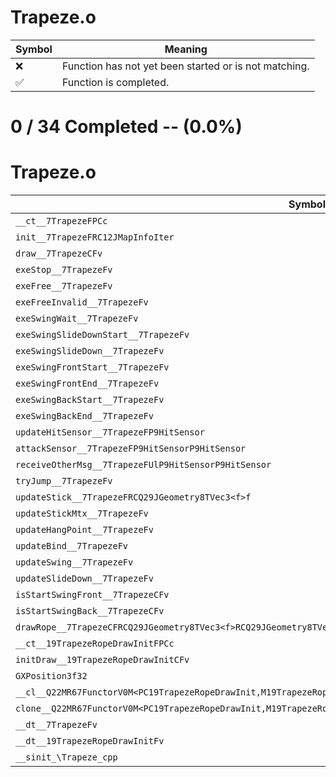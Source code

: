 # Trapeze.o
| Symbol | Meaning 
| ------------- | ------------- 
| :x: | Function has not yet been started or is not matching. 
| :white_check_mark: | Function is completed. 


# 0 / 34 Completed -- (0.0%)
# Trapeze.o
| Symbol | Decompiled? |
| ------------- | ------------- |
| `__ct__7TrapezeFPCc` | :x: |
| `init__7TrapezeFRC12JMapInfoIter` | :x: |
| `draw__7TrapezeCFv` | :x: |
| `exeStop__7TrapezeFv` | :x: |
| `exeFree__7TrapezeFv` | :x: |
| `exeFreeInvalid__7TrapezeFv` | :x: |
| `exeSwingWait__7TrapezeFv` | :x: |
| `exeSwingSlideDownStart__7TrapezeFv` | :x: |
| `exeSwingSlideDown__7TrapezeFv` | :x: |
| `exeSwingFrontStart__7TrapezeFv` | :x: |
| `exeSwingFrontEnd__7TrapezeFv` | :x: |
| `exeSwingBackStart__7TrapezeFv` | :x: |
| `exeSwingBackEnd__7TrapezeFv` | :x: |
| `updateHitSensor__7TrapezeFP9HitSensor` | :x: |
| `attackSensor__7TrapezeFP9HitSensorP9HitSensor` | :x: |
| `receiveOtherMsg__7TrapezeFUlP9HitSensorP9HitSensor` | :x: |
| `tryJump__7TrapezeFv` | :x: |
| `updateStick__7TrapezeFRCQ29JGeometry8TVec3<f>f` | :x: |
| `updateStickMtx__7TrapezeFv` | :x: |
| `updateHangPoint__7TrapezeFv` | :x: |
| `updateBind__7TrapezeFv` | :x: |
| `updateSwing__7TrapezeFv` | :x: |
| `updateSlideDown__7TrapezeFv` | :x: |
| `isStartSwingFront__7TrapezeCFv` | :x: |
| `isStartSwingBack__7TrapezeCFv` | :x: |
| `drawRope__7TrapezeCFRCQ29JGeometry8TVec3<f>RCQ29JGeometry8TVec3<f>RCQ29JGeometry8TVec3<f>RCQ29JGeometry8TVec3<f>ff` | :x: |
| `__ct__19TrapezeRopeDrawInitFPCc` | :x: |
| `initDraw__19TrapezeRopeDrawInitCFv` | :x: |
| `GXPosition3f32` | :x: |
| `__cl__Q22MR67FunctorV0M<PC19TrapezeRopeDrawInit,M19TrapezeRopeDrawInitFPCvPCv_v>CFv` | :x: |
| `clone__Q22MR67FunctorV0M<PC19TrapezeRopeDrawInit,M19TrapezeRopeDrawInitFPCvPCv_v>CFP7JKRHeap` | :x: |
| `__dt__7TrapezeFv` | :x: |
| `__dt__19TrapezeRopeDrawInitFv` | :x: |
| `__sinit_\Trapeze_cpp` | :x: |
